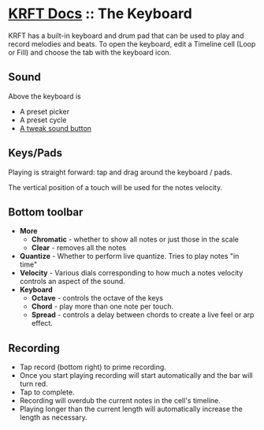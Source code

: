 # [KRFT Docs](/docs) :: The Keyboard

KRFT has a built-in keyboard and drum pad that can be used to play and record melodies and beats.
To open the keyboard, edit a Timeline cell (Loop or Fill) and choose the tab with the keyboard icon.


## Sound

Above the keyboard is 

- A preset picker
- A preset cycle
- [A tweak sound button](../sound-settings)

## Keys/Pads

Playing is straight forward: tap and drag around the keyboard / pads.

The vertical position of a touch will be used for the notes velocity.


## Bottom toolbar

- **More**
    - **Chromatic** - whether to show all notes or just those in the scale
    - **Clear** - removes all the notes
- **Quantize** - Whether to perform live quantize. Tries to play notes "in time"
- **Velocity** - Various dials corresponding to how much a notes velocity controls an aspect of the sound. 
- **Keyboard** 
    - **Octave** - controls the octave of the keys
    - **Chord** - play more than one note per touch.
    - **Spread** - controls a delay between chords to create a live feel or arp effect.



## Recording

- Tap record (bottom right) to prime recording. 
- Once you start playing recording will start automatically and the bar will turn red.
- Tap to complete.
- Recording will overdub the current notes in the cell's timeline. 
- Playing longer than the current length will automatically increase the length as necessary.